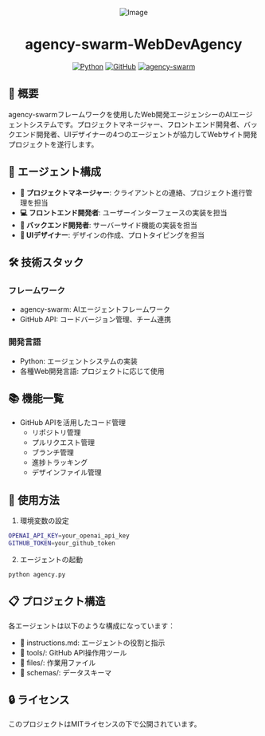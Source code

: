 <div align="center">

![Image](https://github.com/user-attachments/assets/237c4efa-3b16-4c82-9167-bde3a5996cf4)

# agency-swarm-WebDevAgency

[![Python](https://img.shields.io/badge/Python-3.9+-blue.svg)](https://www.python.org/)
[![GitHub](https://img.shields.io/badge/GitHub-API-darkgreen.svg)](https://docs.github.com/en/rest)
[![agency-swarm](https://img.shields.io/badge/agency--swarm-Framework-orange.svg)](https://github.com/agency-swarm)

</div>

## 🌟 概要

agency-swarmフレームワークを使用したWeb開発エージェンシーのAIエージェントシステムです。プロジェクトマネージャー、フロントエンド開発者、バックエンド開発者、UIデザイナーの4つのエージェントが協力してWebサイト開発プロジェクトを遂行します。

## 🤖 エージェント構成

- **🎯 プロジェクトマネージャー**: クライアントとの連絡、プロジェクト進行管理を担当
- **💻 フロントエンド開発者**: ユーザーインターフェースの実装を担当
- **🔧 バックエンド開発者**: サーバーサイド機能の実装を担当
- **🎨 UIデザイナー**: デザインの作成、プロトタイピングを担当

## 🛠️ 技術スタック

### フレームワーク
- agency-swarm: AIエージェントフレームワーク
- GitHub API: コードバージョン管理、チーム連携

### 開発言語
- Python: エージェントシステムの実装
- 各種Web開発言語: プロジェクトに応じて使用

## 📚 機能一覧

- GitHub APIを活用したコード管理
  - リポジトリ管理
  - プルリクエスト管理
  - ブランチ管理
  - 進捗トラッキング
  - デザインファイル管理

## 🚀 使用方法

1. 環境変数の設定
```bash
OPENAI_API_KEY=your_openai_api_key
GITHUB_TOKEN=your_github_token
```

2. エージェントの起動
```python
python agency.py
```

## 📋 プロジェクト構造

各エージェントは以下のような構成になっています：

- 📁 instructions.md: エージェントの役割と指示
- 📁 tools/: GitHub API操作用ツール
- 📁 files/: 作業用ファイル
- 📁 schemas/: データスキーマ

## 🔒 ライセンス

このプロジェクトはMITライセンスの下で公開されています。
